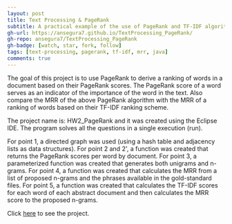 ```yaml
---
layout: post
title: Text Processing & PageRank
subtitle: A practical example of the use of PageRank and TF-IDF algorithms
gh-url: https://ansegura7.github.io/TextProcessing_PageRank/
gh-repo: ansegura7/TextProcessing_PageRank
gh-badge: [watch, star, fork, follow]
tags: [text-processing, pagerank, tf-idf, mrr, java]
comments: true
---
```


The goal of this project is to use PageRank to derive a ranking of words in a document based on their PageRank scores. The PageRank score of a word serves as an indicator of the importance of the word in the text. Also compare the MRR of the above PageRank algorithm with the MRR of a ranking of words based on their TF-IDF ranking scheme.

The project name is: HW2_PageRank and it was created using the Eclipse IDE. The program solves all the questions in a single execution (run).

For point 1, a directed graph was used (using a hash table and adjacency lists as data structures). For point 2 and 2', a function was created that returns the PageRank scores per word by document. For point 3, a parameterized function was created that generates both unigrams and n-grams. For point 4, a function was created that calculates the MRR from a list of proposed n-grams and the phrases available in the gold-standard files. For point 5, a function was created that calculates the TF-IDF scores for each word of each abstract document and then calculates the MRR score to the proposed n-grams.

Click [here](https://ansegura7.github.io/TextProcessing_PageRank/) to see the project.